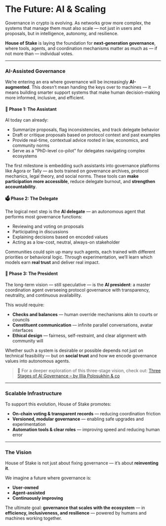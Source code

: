 # The Future: AI & Scaling

Governance in crypto is evolving. As networks grow more complex, the systems that manage them must also scale — not just in users and proposals, but in intelligence, autonomy, and resilience.

**House of Stake** is laying the foundation for **next-generation governance**, where tools, agents, and coordination mechanisms matter as much as — if not more than — individual votes.

---

### AI-Assisted Governance

We’re entering an era where governance will be increasingly **AI-augmented**. This doesn’t mean handing the keys over to machines — it means building smarter support systems that make human decision-making more informed, inclusive, and efficient.

#### 🦾 Phase 1: The Assistant

AI today can already:

- Summarize proposals, flag inconsistencies, and track delegate behavior
- Draft or critique proposals based on protocol context and past examples
- Provide real-time, contextual advice rooted in law, economics, and community norms
- Serve as a "PhD-level co-pilot" for delegates navigating complex ecosystems

The first milestone is embedding such assistants into governance platforms like Agora or Tally — as bots trained on governance archives, protocol mechanics, legal theory, and social norms. These tools can **make participation more accessible**, reduce delegate burnout, and **strengthen accountability**.

#### 🗳️ Phase 2: The Delegate

The logical next step is the **AI delegate** — an autonomous agent that performs most governance functions:

- Reviewing and voting on proposals
- Participating in discussions
- Explaining decisions based on encoded values
- Acting as a low-cost, neutral, always-on stakeholder

Communities could spin up many such agents, each trained with different priorities or behavioral logic. Through experimentation, we’ll learn which models earn **real trust** and deliver real impact.

#### 🎩 Phase 3: The President

The long-term vision — still speculative — is the **AI president**: a master coordination agent overseeing protocol governance with transparency, neutrality, and continuous availability.

This would require:

- **Checks and balances** — human override mechanisms akin to courts or councils
- **Constituent communication** — infinite parallel conversations, avatar interfaces
- **Ethical design** — fairness, self-restraint, and clear alignment with community will

Whether such a system is desirable or possible depends not just on technical feasibility — but on **social trust** and how we encode governance values into autonomous agents.

> 📌 For a deeper exploration of this three-stage vision, check out:
> [Three Stages of AI Governance – by Illia Polosukhin & co](https://rettig.substack.com/p/three-stages-of-ai-governance?r=16en&utm_medium=ios&triedRedirect=true)

---

### Scalable Infrastructure

To support this evolution, House of Stake promotes:

- **On-chain voting & transparent records** — reducing coordination friction
- **Versioned, modular governance** — enabling safe upgrades and experimentation
- **Automation tools & clear roles** — improving speed and reducing human error

---

### The Vision

House of Stake is not just about fixing governance — it’s about **reinventing it**.

We imagine a future where governance is:

- **User-owned**
- **Agent-assisted**
- **Continuously improving**

The ultimate goal: **governance that scales with the ecosystem** — in **efficiency, inclusiveness, and resilience** — powered by humans and machines working together.
